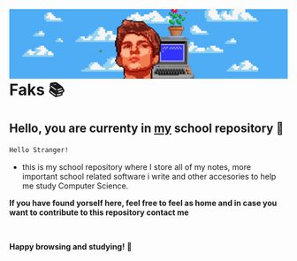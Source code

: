 <img align="left" src="github_2.png" >



# Faks 📚


## Hello, you are currenty in [my](https://www.instagram.com/domenlemut/) school repository 👋
```bash
Hello Stranger!
```
- this is my school repository where I store all of my notes, more important school related software i write and other accesories to help me study Computer Science.

**If you have found yorself here, feel free to feel as home and in case you want to contribute to this repository contact me**

</br>



**Happy browsing and studying!** 🎉